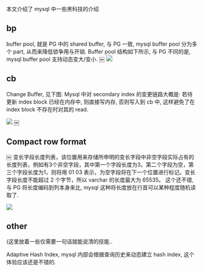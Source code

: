 本文介绍了 mysql 中一些黑科技的介绍

## bp

buffer pool, 就是 PG 中的 shared buffer, 与 PG 一致, mysql buffer pool 分为多个 part, 从而来降低锁争用与开销. Buffer pool 结构如下所示, 与 PG 不同的是, mysql buffer pool 支持动态变大/变小.
￼
![]({{site.url}}/assets/mysql-bp.png)

## cb

Change Buffer, 见下图. Mysql 中对 secondary index 的变更链路大概是: 若待更新 index block 已经在内存中, 则直接写内存, 否则写入到 cb 中, 这样避免了在 index block 不存在时对其的 read.

![]({{site.url}}/assets/mysql-cb.png)
￼

## Compact row format
￼
变长字段长度列表，该位置用来存储所申明的变长字段中非空字段实际占有的长度列表，例如有3个非空字段，其中第一个字段长度为3，第二个字段为空，第三个字段长度为1，则将用 01 03 表示，为空字段将在下一个位置进行标记。变长字段长度不能超过 2 个字节，所以 varchar 的长度最大为 65535。 这个还不错, 与 PG 将长度编码到列本身来比, mysql 这种将长度放在行首可以某种程度随机读取了.

![]({{site.url}}/assets/mysql-compact-row-format.png)

## other

(这里放着一些仅需要一句话就能说清的技能..

Adaptive Hash Index, mysql 内部会根据查询历史来动态建立 hash index, 这个体验应该还是不错的.
